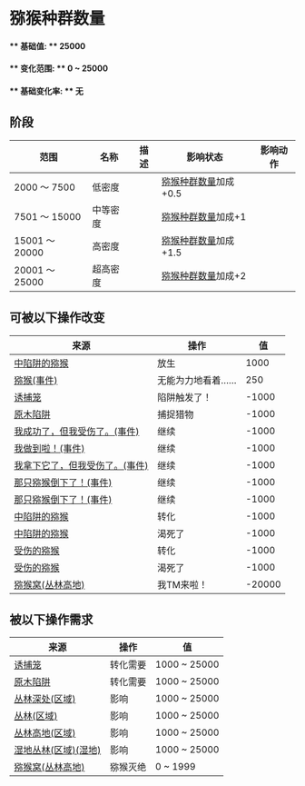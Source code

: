 # 猕猴种群数量  
#### ** 基础值: ** 25000   
#### ** 变化范围: ** 0 ~ 25000  
#### ** 基础变化率: ** 无   
## 阶段  
范围  |  名称  |  描述  |  影响状态  |  影响动作  
----  |  ----  |  ----  |  ----  |  ----  
2000 ～ 7500  |  低密度  |    |  [猕猴种群数量](Pop_Macaque.md)加成+0.5  |    
7501 ～ 15000  |  中等密度  |    |  [猕猴种群数量](Pop_Macaque.md)加成+1  |    
15001 ～ 20000  |  高密度  |    |  [猕猴种群数量](Pop_Macaque.md)加成+1.5  |    
20001 ～ 25000  |  超高密度  |    |  [猕猴种群数量](Pop_Macaque.md)加成+2  |    
## 可被以下操作改变  
来源  |  操作  |  值  
----  |  ----  |  ----  
[中陷阱的猕猴](CageTrapMacaque.md)  |  放生  |  1000  
[猕猴(事件)](Event_MacaqueRaidRummaging.md)  |  无能为力地看着……  |  250  
[诱捕笼](CageTrapPlaced.md)  |  陷阱触发了！  |  -1000  
[原木陷阱](LogTrap.md)  |  捕捉猎物  |  -1000  
[我成功了，但我受伤了。(事件)](Event_MacaqueDenFightMixedSuccess.md)  |  继续  |  -1000  
[我做到啦！(事件)](Event_MacaqueDenFightSuccess.md)  |  继续  |  -1000  
[我拿下它了，但我受伤了。(事件)](Event_MacaqueFightMixedSuccess.md)  |  继续  |  -1000  
[那只猕猴倒下了！(事件)](Event_MacaqueFightSuccess.md)  |  继续  |  -1000  
[那只猕猴倒下了！(事件)](Event_MacaqueUndeadFightSuccess.md)  |  继续  |  -1000  
[中陷阱的猕猴](CageTrapMacaque.md)  |  转化  |  -1000  
[中陷阱的猕猴](CageTrapMacaque.md)  |  渴死了  |  -1000  
[受伤的猕猴](MacaqueWounded.md)  |  转化  |  -1000  
[受伤的猕猴](MacaqueWounded.md)  |  渴死了  |  -1000  
[猕猴窝(丛林高地)](MacaqueDenEntrance.md)  |  我TM来啦！  |  -20000  
## 被以下操作需求  
来源  |  操作  |  值  
----  |  ----  |  ----  
[诱捕笼](CageTrapPlaced.md)  |  转化需要  |  1000 ~ 25000  
[原木陷阱](LogTrap.md)  |  转化需要  |  1000 ~ 25000  
[丛林深处(区域)](DeepJungle.md)  |  影响  |  1000 ~ 25000  
[丛林(区域)](Jungle.md)  |  影响  |  1000 ~ 25000  
[丛林高地(区域)](JungleHighlands.md)  |  影响  |  1000 ~ 25000  
[湿地丛林(区域)(湿地)](Wetlands.md)  |  影响  |  1000 ~ 25000  
[猕猴窝(丛林高地)](MacaqueDenEntrance.md)  |  猕猴灭绝  |  0 ~ 1999  


<script>document.title="猕猴种群数量 - 卡牌生存百科 Card Survival Wiki";</script>